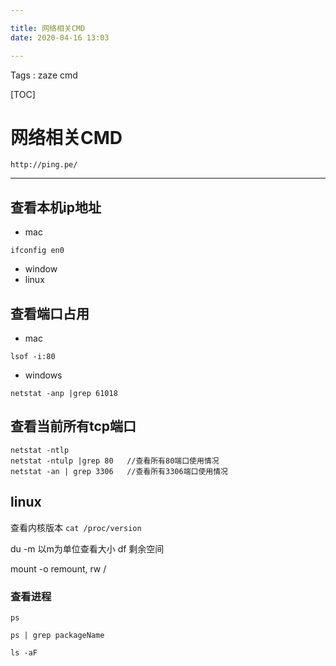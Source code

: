 ```yaml
---

title: 网络相关CMD
date: 2020-04-16 13:03

---
```

Tags : zaze cmd

[TOC]

#  网络相关CMD
```
http://ping.pe/

```

---
## 查看本机ip地址

- mac
```
ifconfig en0
```
- window
- linux


## 查看端口占用

- mac 
```
lsof -i:80
```

- windows 
```
netstat -anp |grep 61018
```

## 查看当前所有tcp端口

```
netstat -ntlp   
netstat -ntulp |grep 80   //查看所有80端口使用情况
netstat -an | grep 3306   //查看所有3306端口使用情况
```

## linux

查看内核版本 ``cat /proc/version``


du -m    以m为单位查看大小
df	剩余空间

mount -o remount, rw /

### 查看进程

``ps``

``ps | grep packageName``


``ls -aF``



  [1]: https://developers.google.com/android/nexus/images
  [2]: http://www.supersu.com/download
  [3]: http://ghoulich.xninja.org/2015/12/08/android_logcat_manual/
